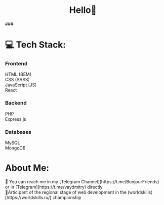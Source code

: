 <h1 align="center">Hello👋</h1>
###


# 💻 Tech Stack:
<h3> Frontend </h3>
HTML (BEM)<br>
CSS (SASS)<br>
JavaScript (JS)<br>
React<br>

<h3> Backend </h3>
PHP<br>
Express.js<br>

<h3> Databases </h3>
MySQL<br>
MongoDB<br>

<h1>About Me: </h1>
💬 You can reach me in my [Telegram Channel](https://t.me/BonjourFriends) or in [Telegram](https://t.me/vaydmitry) directly<br>
🧑Articipant of the regional stage of web development in the (worldskills)[https://worldskills.ru/] championship



<!--
**5Cord/5Cord** is a ✨ _special_ ✨ repository because its `README.md` (this file) appears on your GitHub profile.

Here are some ideas to get you started:

- 🔭 I’m currently working on ...
- 🌱 I’m currently learning ...
- 👯 I’m looking to collaborate on ...
- 🤔 I’m looking for help with ...
- 💬 Ask me about ...
- 📫 How to reach me: ...
- 😄 Pronouns: ...
- ⚡ Fun fact: ...
-->
